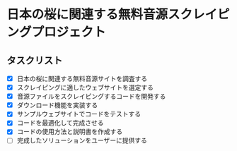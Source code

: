 # 日本の桜に関連する無料音源スクレイピングプロジェクト

## タスクリスト
- [x] 日本の桜に関連する無料音源サイトを調査する
- [x] スクレイピングに適したウェブサイトを選定する
- [x] 音源ファイルをスクレイピングするコードを開発する
- [x] ダウンロード機能を実装する
- [x] サンプルウェブサイトでコードをテストする
- [x] コードを最適化して完成させる
- [x] コードの使用方法と説明書を作成する
- [ ] 完成したソリューションをユーザーに提供する
